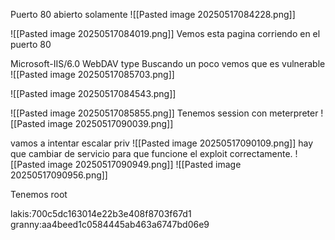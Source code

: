 Puerto 80 abierto solamente ![[Pasted image 20250517084228.png]]

![[Pasted image 20250517084019.png]]
Vemos esta pagina corriendo en el puerto 80

Microsoft-IIS/6.0
WebDAV type
Buscando un poco vemos que es vulnerable 
![[Pasted image 20250517085703.png]]

![[Pasted image 20250517084543.png]]

![[Pasted image 20250517085855.png]]
Tenemos session con meterpreter
![[Pasted image 20250517090039.png]]

vamos a intentar escalar priv
![[Pasted image 20250517090109.png]]
hay que cambiar de servicio para que funcione el exploit correctamente.
![[Pasted image 20250517090949.png]]
![[Pasted image 20250517090956.png]]

Tenemos root

lakis:700c5dc163014e22b3e408f8703f67d1
granny:aa4beed1c0584445ab463a6747bd06e9
